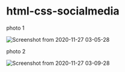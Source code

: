 # html-css-socialmedia


photo 1

![Screenshot from 2020-11-27 03-05-28](https://user-images.githubusercontent.com/55983054/100396197-b0b9f200-305d-11eb-80c5-fa733c2d1081.png)

photo 2 

![Screenshot from 2020-11-27 03-09-28](https://user-images.githubusercontent.com/55983054/100396390-32118480-305e-11eb-823e-d3ff61240936.png)
